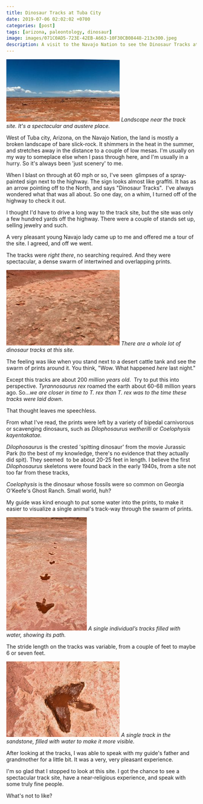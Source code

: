 ```yaml
---
title: Dinosaur Tracks at Tuba City
date: 2019-07-06 02:02:02 +0700
categories: [post]
tags: [arizona, paleontology, dinosaur]
image: images/071C0AD5-723E-42EB-A663-10F30CB08448-213x300.jpeg
description: A visit to the Navajo Nation to see the Dinosaur Tracks at Tuba City
---
```


![](images/b-300x165.jpeg) *Landscape near the track site. It's a spectacular and austere place.*

West of Tuba city, Arizona, on the Navajo Nation, the land is mostly a broken landscape of bare slick-rock. It shimmers in the heat in the summer, and stretches away in the distance to a couple of low mesas. I'm usually on my way to someplace else when I pass through here, and I'm usually in a hurry. So it's always been 'just scenery' to me.

When I blast on through at 60 mph or so, I've seen  glimpses of a spray-painted sign next to the highway. The sign looks almost like graffiti. It has as an arrow pointing off to the North, and says "Dinosaur Tracks".  I've always wondered what that was all about. So one day, on a whim, I turned off of the highway to check it out.


I thought I'd have to drive a long way to the track site, but the site was only a few hundred yards off the highway. There were a couple of stands set up, selling jewelry and such.

A very pleasant young Navajo lady came up to me and offered me a tour of the site. I agreed, and off we went.

The tracks were _right there_, no searching required. And they were spectacular, a dense swarm of intertwined and overlapping prints.

![](images/2C0E32AD-0702-44E0-9820-F1BF6FCC58DB-300x200.jpeg) *There are a whole lot of dinosaur tracks at this site.*

The feeling was like when you stand next to a desert cattle tank and see the swarm of prints around it. You think, "Wow. What happened _here_ last night."

Except this tracks are about 200 _million years old_.  Try to put this into perspective. _Tyrannosaurus_ _rex_ roamed the earth about 60-68 million years ago. So..._we are closer in time to T. rex than T. rex was to the time these tracks were laid down_.

That thought leaves me speechless.

From what I've read, the prints were left by a variety of bipedal carnivorous or scavenging dinosaurs, such as _Dilophosaurus wetherilli_ or _Coelophysis kayentakatae._

_Dilophosaurus_ is the crested 'spitting dinosaur' from the movie Jurassic Park (to the best of my knowledge, there's no evidence that they actually did spit). They seemed  to be about 20-25 feet in length. I believe the first _Dilophosaurus_ skeletons were found back in the early 1940s, from a site not too far from these tracks,

_Coelophysis_ is the dinosaur whose fossils were so common on Georgia O'Keefe's Ghost Ranch. Small world, huh?

My guide was kind enough to put some water into the prints, to make it easier to visualize a single animal's track-way through the swarm of prints.

![](images/071C0AD5-723E-42EB-A663-10F30CB08448-213x300.jpeg) *A single individual’s tracks filled with water, showing its path.*

The stride length on the tracks was variable, from a couple of feet to maybe 6 or seven feet.

![](images/7CD51B32-6340-40B6-BC67-6F39D4075B31-300x200.jpeg) *A single track in the sandstone, filled with water to make it more visible.*

After looking at the tracks, I was able to speak with my guide's father and grandmother for a little bit. It was a very, very pleasant experience.

I'm so glad that I stopped to look at this site. I got the chance to see a spectacular track site, have a near-religious experience, and speak with some truly fine people.

What's not to like?